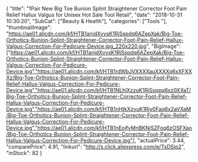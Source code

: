{
	"title": "1Pair New Big Toe Bunion Splint Straightener Corrector Foot Pain Relief Hallux Valgus for Unisex Hot Sale Tool Retail",
	"date": "2018-10-31 10:30:20",
	"SubCat": ["Beauty & Health"],
	"categories": ["Tools "],
	"thumbnailImage": "https://ae01.alicdn.com/kf/HTB1anjdXvvsK1RjSspdq6AZepXak/Big-Toe-Orthotics-Bunion-Splint-Straightener-Corrector-Foot-Pain-Relief-Hallux-Valgus-Correction-For-Pedicure-Device.jpg_220x220.jpg",
	"BigImage": ["https://ae01.alicdn.com/kf/HTB1anjdXvvsK1RjSspdq6AZepXak/Big-Toe-Orthotics-Bunion-Splint-Straightener-Corrector-Foot-Pain-Relief-Hallux-Valgus-Correction-For-Pedicure-Device.jpg","https://ae01.alicdn.com/kf/HTB1rdWbJVXXXXauXXXXq6xXFXXXz/Big-Toe-Orthotics-Bunion-Splint-Straightener-Corrector-Foot-Pain-Relief-Hallux-Valgus-Correction-For-Pedicure-Device.jpg","https://ae01.alicdn.com/kf/HTB1NLhlXzzuK1RjSsppq6xz0XXaT/Big-Toe-Orthotics-Bunion-Splint-Straightener-Corrector-Foot-Pain-Relief-Hallux-Valgus-Correction-For-Pedicure-Device.jpg","https://ae01.alicdn.com/kf/HTB1nHtkXzvuK1Rjy0Faq6x2aVXaM/Big-Toe-Orthotics-Bunion-Splint-Straightener-Corrector-Foot-Pain-Relief-Hallux-Valgus-Correction-For-Pedicure-Device.jpg","https://ae01.alicdn.com/kf/HTB1nEojfyMnBKNjSZFoq6zOSFXao/Big-Toe-Orthotics-Bunion-Splint-Straightener-Corrector-Foot-Pain-Relief-Hallux-Valgus-Correction-For-Pedicure-Device.jpg"],
	"actualPrice": 3.44,
	"comparePrice": 4.91,
	"linkurl": "http://s.click.aliexpress.com/e/TxDSip2",
	"inStock": 82
}
